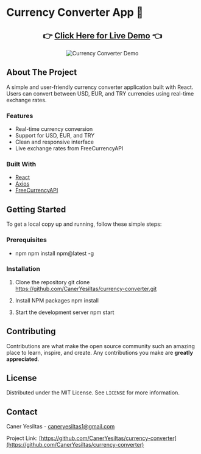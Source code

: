 # Currency Converter App 🔄

<div align="center">
  <h2>
    👉 <a href="https://currency-app-woad.vercel.app/">Click Here for Live Demo</a> 👈
  </h2>
</div>

<p align="center">
  <img src="./assets/demo.gif" alt="Currency Converter Demo">
</p>

## About The Project

A simple and user-friendly currency converter application built with React. Users can convert between USD, EUR, and TRY currencies using real-time exchange rates.

### Features
- Real-time currency conversion
- Support for USD, EUR, and TRY
- Clean and responsive interface
- Live exchange rates from FreeCurrencyAPI

### Built With
- [React](https://reactjs.org/)
- [Axios](https://axios-http.com/)
- [FreeCurrencyAPI](https://freecurrencyapi.com/)

## Getting Started

To get a local copy up and running, follow these simple steps:

### Prerequisites
* npm
npm install npm@latest -g

### Installation
1. Clone the repository
git clone https://github.com/CanerYesiltas/currency-converter.git

2. Install NPM packages
npm install

3. Start the development server
npm start

## Contributing
Contributions are what make the open source community such an amazing place to learn, inspire, and create. Any contributions you make are **greatly appreciated**.

## License
Distributed under the MIT License. See `LICENSE` for more information.

## Contact
Caner Yesiltas - caneryesiltas1@gmail.com

Project Link: [https://github.com/CanerYesiltas/currency-converter](https://github.com/CanerYesiltas/currency-converter)
